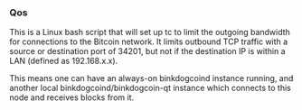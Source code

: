 ### Qos ###

This is a Linux bash script that will set up tc to limit the outgoing bandwidth for connections to the Bitcoin network. It limits outbound TCP traffic with a source or destination port of 34201, but not if the destination IP is within a LAN (defined as 192.168.x.x).

This means one can have an always-on binkdogcoind instance running, and another local binkdogcoind/binkdogcoin-qt instance which connects to this node and receives blocks from it.
